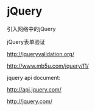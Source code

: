 # jQuery
引入网络中的jQuery
       <script src="http://code.jquery.com/jquery-1.10.1.min.js"></script>

jQuery表单验证

http://jqueryvalidation.org/

http://www.mb5u.com/jquery/f1/

jquery api document:

http://api.jquery.com/

http://jquery.com/
